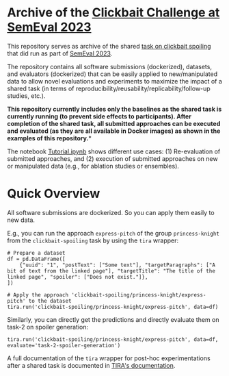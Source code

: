 # Archive of the [Clickbait Challenge at SemEval 2023](https://pan.webis.de/semeval23/pan23-web/clickbait-challenge.html)

This repository serves as archive of the shared [task on clickbait spoiling](https://pan.webis.de/semeval23/pan23-web/clickbait-challenge.html) that did run as part of [SemEval 2023](https://semeval.github.io/SemEval2023/).

The repository contains all software submissions (dockerized), datasets, and evaluators (dockerized) that can be easily applied to new/manipulated data to allow novel evaluations and experiments to maximize the impact of a shared task (in terms of reproducibility/reusability/replicability/follow-up studies, etc.).

**This repository currently includes only the baselines as the shared task is currently running (to prevent side effects to participants). After completion of the shared task, all submitted approaches can be executed and evaluated (as they are all available in Docker images) as shown in the examples of this repository.***

The notebook [Tutorial.ipynb](Tutorial.ipynb) shows different use cases: (1)  Re-evaluation of submitted approaches, and (2) execution of submitted approaches on new or manipulated data (e.g., for ablation studies or ensembles).

# Quick Overview

All software submissions are dockerized.
So you can apply them easily to new data.

E.g., you can run the approach `express-pitch` of the group `princess-knight` from the `clickbait-spoiling` task by using the `tira` wrapper:

```
# Prepare a dataset
df = pd.DataFrame([
    {"uuid": "1", "postText": ["Some text"], "targetParagraphs": ["A bit of text from the linked page"], "targetTitle": "The title of the linked page", "spoiler": ["Does not exist."]},
])

# Apply the approach 'clickbait-spoiling/princess-knight/express-pitch' to the dataset
tira.run('clickbait-spoiling/princess-knight/express-pitch', data=df)
```



Similarly, you can directly get the predictions and directly evaluate them on task-2 on spoiler generation:

```
tira.run('clickbait-spoiling/princess-knight/express-pitch', data=df, evaluate='task-2-spoiler-generation')
```

A full documentation of the `tira` wrapper for post-hoc experimentations after a shared task is documented in [TIRA's documentation](https://github.com/tira-io/tira/wiki).

